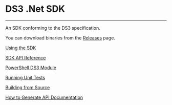 # DS3 .Net SDK

---

An SDK conforming to the DS3 specification.

You can download binaries from the [Releases](../../releases) page.

[Using the SDK](../../wiki/Using-the-SDK)

[SDK API Reference](http://SpectraLogic.github.io/ds3_net_sdk)

[PowerShell DS3 Module](../../wiki/PowerShell-DS3-Module)

[Running Unit Tests](../../wiki/Running-Unit-Tests)

[Building from Source](../../wiki/Building-from-Source)

[How to Generate API Documentation](../../wiki/Documentation-Generation)
